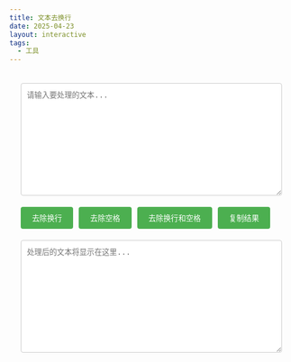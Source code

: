 ```yaml
---
title: 文本去换行
date: 2025-04-23
layout: interactive
tags:
  - 工具
---
```


<div class="text-processor">
    <div class="container">
        <textarea id="inputText" placeholder="请输入要处理的文本..."></textarea>
        <div class="buttons">
            <button onclick="removeNewlines()">去除换行</button>
            <button onclick="removeSpaces()">去除空格</button>
            <button onclick="removeBoth()">去除换行和空格</button>
            <button onclick="copyToClipboard()">复制结果</button>
        </div>
        <textarea id="outputText" readonly placeholder="处理后的文本将显示在这里..."></textarea>
    </div>
</div>

<style>
    .text-processor {
        font-family: Arial, sans-serif;
        max-width: 800px;
        margin: 0 auto;
        padding: 20px;
    }
    .container {
        display: flex;
        flex-direction: column;
        gap: 20px;
    }
    textarea {
        width: 100%;
        height: 200px;
        padding: 10px;
        border: 1px solid #ccc;
        border-radius: 4px;
        resize: vertical;
    }
    .buttons {
        display: flex;
        gap: 10px;
    }
    button {
        padding: 10px 20px;
        background-color: #4CAF50;
        color: white;
        border: none;
        border-radius: 4px;
        cursor: pointer;
    }
    button:hover {
        background-color: #45a049;
    }
</style>

<script>
    function removeNewlines() {
        const input = document.getElementById('inputText').value;
        const output = input.replace(/\n/g, '');
        document.getElementById('outputText').value = output;
    }

    function removeSpaces() {
        const input = document.getElementById('inputText').value;
        const output = input.replace(/\s/g, '');
        document.getElementById('outputText').value = output;
    }

    function removeBoth() {
        const input = document.getElementById('inputText').value;
        const output = input.replace(/[\n\s]/g, '');
        document.getElementById('outputText').value = output;
    }

    function copyToClipboard() {
        const outputText = document.getElementById('outputText');
        outputText.select();
        document.execCommand('copy');
        alert('已复制到剪贴板！');
    }
</script>
